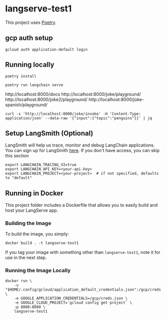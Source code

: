# langserve-test1

This project uses [Poetry](https://python-poetry.org/).

## gcp auth setup

```shell
gcloud auth application-default login
```

## Running locally

```shell
poetry install

poetry run langchain serve
```

http://localhost:8000/docs
http://localhost:8000/joke/playground/
http://localhost:8000/joke2/playground/
http://localhost:8000/joke-spanish/playground/

```shell
curl -s 'http://localhost:8000/joke/invoke' -H 'Content-Type: application/json' --data-raw '{"input":{"topic":"penguins"}}' | jq
```

## Setup LangSmith (Optional)
LangSmith will help us trace, monitor and debug LangChain applications. 
You can sign up for LangSmith [here](https://smith.langchain.com/). 
If you don't have access, you can skip this section


```shell
export LANGCHAIN_TRACING_V2=true
export LANGCHAIN_API_KEY=<your-api-key>
export LANGCHAIN_PROJECT=<your-project>  # if not specified, defaults to "default"
```

## Running in Docker

This project folder includes a Dockerfile that allows you to easily build and host your LangServe app.

### Building the Image

To build the image, you simply:

```shell
docker build . -t langserve-test1
```

If you tag your image with something other than `langserve-test1`,
note it for use in the next step.

### Running the Image Locally

```shell
docker run \
    -v "$HOME/.config/gcloud/application_default_credentials.json":/gcp/creds.json:ro \
    -e GOOGLE_APPLICATION_CREDENTIALS=/gcp/creds.json \
    -e GOOGLE_CLOUD_PROJECT=`gcloud config get project` \
    -p 8080:8080 \
    langserve-test1
```
